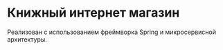 #  Книжный интернет магазин

Реализован с использованием фреймворка Spring и микросервисной архитектуры.